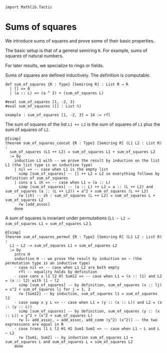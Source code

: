 ```lean
import Mathlib.Tactic
```

# Sums of squares

We introduce sums of squares and prove some of their basic properties.

The basic setup is that of a general semiring `R`. For example, sums of squares of natural numbers.

For later results, we specialize to rings or fields.

Sums of squares are defined inductively. The definition is computable.

```lean
def sum_of_squares {R : Type} [Semiring R] : List R → R
  | [] => 0
  | (a :: L) => (a ^ 2) + (sum_of_squares L)

#eval sum_of_squares [1, -2, 3]
#eval sum_of_squares ([] : List ℕ)

example : sum_of_squares [1, -2, 3] = 14 := rfl
```

The sum of squares of the list `L1 ++ L2` is the sum of squares of `L1` plus the sum of squares of `L2`.

```lean
@[simp] 
theorem sum_of_squares_concat {R : Type} [Semiring R] (L1 L2 : List R) : 
  sum_of_squares (L1 ++ L2) = sum_of_squares L1 + sum_of_squares L2 
  := by
    induction L1 with -- we prove the result by induction on the list L1 (the list type is an inductive type)
    | nil => -- case when L1 is the empty list
      simp [sum_of_squares] -- [] ++ L2 = L2 so everything follows by definition of sum_of_squares
    | cons a L ih => -- case when L1 = (a :: L)
      simp [sum_of_squares] -- (a :: L) ++ L2 = a :: (L ++ L2) and sum_of_squares (a :: (L ++ L2)) = a^2 + sum_of_squares (L ++ L2)
      rw [ih] -- ih : sum_of_squares (L ++ L2) = sum_of_squares L + sum_of_squares L2
      rw [add_assoc] 
    done
```

A sum of squares is invariant under permutations (`L1 ~ L2 → sum_of_squares L1 = sum_of_squares L2` ).

```lean
@[simp] 
theorem sum_of_squares_permut {R : Type} [Semiring R] (L1 L2 : List R) : 
  L1 ~ L2 -> sum_of_squares L1 = sum_of_squares L2 
  := by
    intro H
    induction H -- we prove the result by induction on ~ (the permutation type is an inductive type)
    · case nil => -- case when L1 L2 are both empty
      rfl -- equality holds by definition
    · case cons x l1 l2 Hl Sum12 => -- case when L1 = (x :: l1) and L2 = (x :: l2) with l1 ~ l2
      simp [sum_of_squares] -- by definition, sum_of_squares (x :: lj) = x^2 + sum_of_squares lj for j = 1, 2
      rw [Sum12] -- by induction, sum_of_squares l1 = sum_of_squares l2
    · case swap x y L => -- case when L1 = (y :: (x :: L)) and L2 = (x :: (y :: L))
      simp [sum_of_squares] -- by definition, sum_of_squares (y :: (x :: L)) = y^2 + (x^2 + sum_of_squares L)
      rw [← add_assoc, ← add_assoc, add_comm (y^2) (x^2)] -- the two expressions are equal in R
    · case trans l1 L l2 H1 H2 Sum1 Sum2 => -- case when L1 ~ L and L ~ L2
      rw [Sum1, Sum2] -- by induction sum_of_squares L1 = sum_of_squares L and sum_of_squares L = sum_of_squares L2
    done
```
